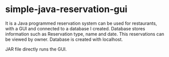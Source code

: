 # simple-java-reservation-gui

It is a Java programmed reservation system can be used for restaurants, with a GUI and connected to a database I created.
Database stores information such as Reservation type, name and date. This reservations can be viewed by owner.
Database is created with localhost.

JAR file directly runs the GUI.
